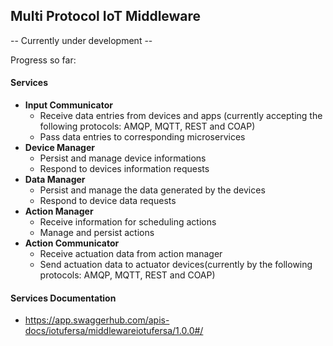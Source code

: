 ## Multi Protocol IoT Middleware
 \-- Currently under development \--
 
 Progress so far:
 
 
#### Services

+ **Input Communicator**
    + Receive data entries from devices and apps (currently accepting the following protocols: AMQP, MQTT, REST and COAP)
	+ Pass data entries to corresponding microservices
+ **Device Manager**
    + Persist and manage device informations
	+ Respond to devices information requests
+ **Data Manager**
    + Persist and manage the data generated by the devices
	+ Respond to device data requests
+ **Action Manager**
    + Receive information for scheduling actions
	+ Manage and persist actions
+ **Action Communicator**
    + Receive actuation data from action manager
	+ Send actuation data to actuator devices(currently by the following protocols: AMQP, MQTT, REST and COAP)

#### Services Documentation
+ https://app.swaggerhub.com/apis-docs/iotufersa/middlewareiotufersa/1.0.0#/
